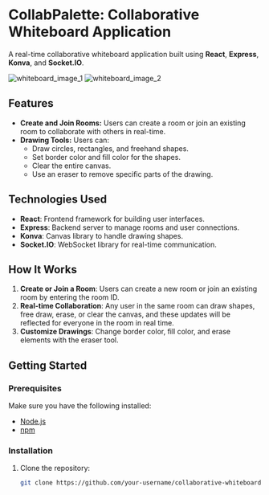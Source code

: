 # CollabPalette: Collaborative Whiteboard Application

A real-time collaborative whiteboard application built using **React**, **Express**, **Konva**, and **Socket.IO**.

![whiteboard_image_1](https://github.com/user-attachments/assets/a2c6eed7-8337-46e5-aaf2-6409e32a56cf)
![whiteboard_image_2](https://github.com/user-attachments/assets/0014b8c9-8f6c-4c32-8749-e4f682d7adb3)

## Features

- **Create and Join Rooms:** Users can create a room or join an existing room to collaborate with others in real-time.
- **Drawing Tools:** Users can:
  - Draw circles, rectangles, and freehand shapes.
  - Set border color and fill color for the shapes.
  - Clear the entire canvas.
  - Use an eraser to remove specific parts of the drawing.
  
## Technologies Used

- **React**: Frontend framework for building user interfaces.
- **Express**: Backend server to manage rooms and user connections.
- **Konva**: Canvas library to handle drawing shapes.
- **Socket.IO**: WebSocket library for real-time communication.

## How It Works

1. **Create or Join a Room**: Users can create a new room or join an existing room by entering the room ID.
2. **Real-time Collaboration**: Any user in the same room can draw shapes, free draw, erase, or clear the canvas, and these updates will be reflected for everyone in the room in real time.
3. **Customize Drawings**: Change border color, fill color, and erase elements with the eraser tool.

## Getting Started

### Prerequisites

Make sure you have the following installed:

- [Node.js](https://nodejs.org/)
- [npm](https://www.npmjs.com/)

### Installation

1. Clone the repository:

   ```bash
   git clone https://github.com/your-username/collaborative-whiteboard.git
